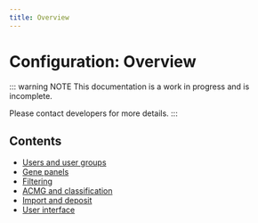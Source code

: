 ```yaml
---
title: Overview
---
```


# Configuration: Overview

::: warning NOTE
This documentation is a work in progress and is incomplete.

Please contact developers for more details.
:::

## Contents

- [Users and user groups](/technical/users.md)
- [Gene panels](/technical/genepanels.md)
- [Filtering](/technical/filtering.md)
- [ACMG and classification](/technical/acmg.md)
- [Import and deposit](/technical/import.md)
- [User interface](/technical/uioptions.md)
